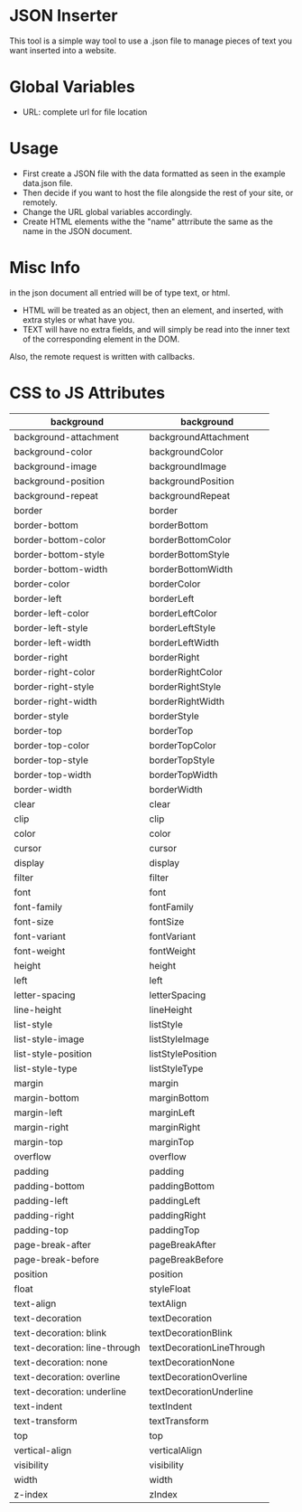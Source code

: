 # JSON Inserter
This tool is a simple way tool to use a .json file to manage pieces of text you want inserted into a website.
# Global Variables
- URL: complete url for file location
# Usage
- First create a JSON file with the data formatted as seen in the example data.json file.
- Then decide if you want to host the file alongside the rest of your site, or remotely.
- Change the URL global variables accordingly.
- Create HTML elements withe the "name" attrribute the same as the name in the JSON document.
# Misc Info
in the json document all entried will be of type text, or html.
- HTML will be treated as an object, then an element, and inserted, with extra styles or what have you.
- TEXT will have no extra fields, and will simply be read into the inner text of the corresponding element in the DOM.

Also, the remote request is written with callbacks.

# CSS to JS Attributes
| background                    | background                |
|-------------------------------|---------------------------|
| background-attachment         | backgroundAttachment      |
| background-color              | backgroundColor           |
| background-image              | backgroundImage           |
| background-position           | backgroundPosition        |
| background-repeat             | backgroundRepeat          |
| border                        | border                    |
| border-bottom                 | borderBottom              |
| border-bottom-color           | borderBottomColor         |
| border-bottom-style           | borderBottomStyle         |
| border-bottom-width           | borderBottomWidth         |
| border-color                  | borderColor               |
| border-left                   | borderLeft                |
| border-left-color             | borderLeftColor           |
| border-left-style             | borderLeftStyle           |
| border-left-width             | borderLeftWidth           |
| border-right                  | borderRight               |
| border-right-color            | borderRightColor          |
| border-right-style            | borderRightStyle          |
| border-right-width            | borderRightWidth          |
| border-style                  | borderStyle               |
| border-top                    | borderTop                 |
| border-top-color              | borderTopColor            |
| border-top-style              | borderTopStyle            |
| border-top-width              | borderTopWidth            |
| border-width                  | borderWidth               |
| clear                         | clear                     |
| clip                          | clip                      |
| color                         | color                     |
| cursor                        | cursor                    |
| display                       | display                   |
| filter                        | filter                    |
| font                          | font                      |
| font-family                   | fontFamily                |
| font-size                     | fontSize                  |
| font-variant                  | fontVariant               |
| font-weight                   | fontWeight                |
| height                        | height                    |
| left                          | left                      |
| letter-spacing                | letterSpacing             |
| line-height                   | lineHeight                |
| list-style                    | listStyle                 |
| list-style-image              | listStyleImage            |
| list-style-position           | listStylePosition         |
| list-style-type               | listStyleType             |
| margin                        | margin                    |
| margin-bottom                 | marginBottom              |
| margin-left                   | marginLeft                |
| margin-right                  | marginRight               |
| margin-top                    | marginTop                 |
| overflow                      | overflow                  |
| padding                       | padding                   |
| padding-bottom                | paddingBottom             |
| padding-left                  | paddingLeft               |
| padding-right                 | paddingRight              |
| padding-top                   | paddingTop                |
| page-break-after              | pageBreakAfter            |
| page-break-before             | pageBreakBefore           |
| position                      | position                  |
| float                         | styleFloat                |
| text-align                    | textAlign                 |
| text-decoration               | textDecoration            |
| text-decoration: blink        | textDecorationBlink       |
| text-decoration: line-through | textDecorationLineThrough |
| text-decoration: none         | textDecorationNone        |
| text-decoration: overline     | textDecorationOverline    |
| text-decoration: underline    | textDecorationUnderline   |
| text-indent                   | textIndent                |
| text-transform                | textTransform             |
| top                           | top                       |
| vertical-align                | verticalAlign             |
| visibility                    | visibility                |
| width                         | width                     |
| z-index                       | zIndex                    |